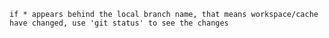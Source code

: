 	if * appears behind the local branch name, that means workspace/cache have changed, use 'git status' to see the changes 
